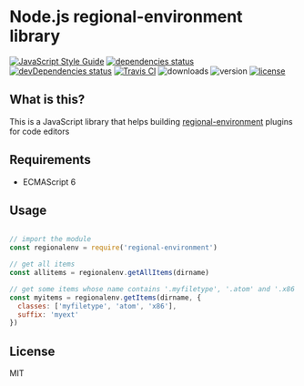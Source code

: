 # Node.js regional-environment library
[![JavaScript Style Guide](https://img.shields.io/badge/code%20style-standard-brightgreen.svg)](http://standardjs.com/)
[![dependencies status](https://david-dm.org/regional-environment/node-package.svg)](https://david-dm.org/regional-environment/node-package#info=dependencies)
[![devDependencies status](https://david-dm.org/regional-environment/node-package/dev-status.svg)](https://david-dm.org/regional-environment/node-package#info=devDependencies)
[![Travis CI](https://travis-ci.org/regional-environment/node-package.svg?branch=master)](https://travis-ci.org/regional-environment/node-package)
![downloads](https://img.shields.io/npm/dt/regional-environment.svg)
![version](https://img.shields.io/npm/v/regional-environment.svg)
[![license](https://img.shields.io/npm/l/regional-environment.svg)](http://spdx.org/licenses/MIT)

## What is this?

This is a JavaScript library that helps building [regional-environment](https://github.com/regional-environment) plugins for code editors

## Requirements

 * ECMAScript 6

## Usage

```javascript

// import the module
const regionalenv = require('regional-environment')

// get all items
const allitems = regionalenv.getAllItems(dirname)

// get some items whose name contains '.myfiletype', '.atom' and '.x86'
const myitems = regionalenv.getItems(dirname, {
  classes: ['myfiletype', 'atom', 'x86'],
  suffix: 'myext'
})

```

## License

MIT
